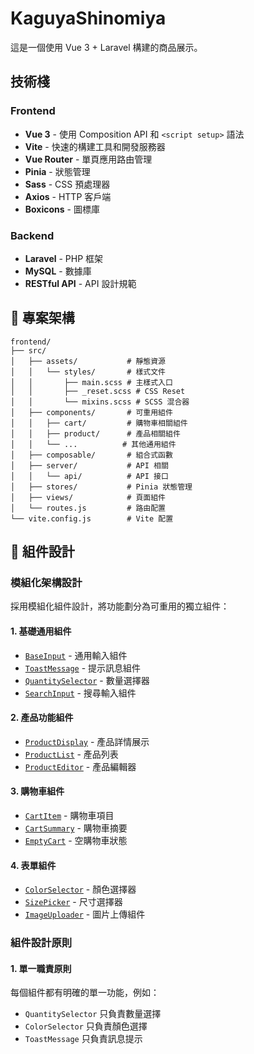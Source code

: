 # KaguyaShinomiya

這是一個使用 Vue 3 + Laravel 構建的商品展示。

## 技術棧

### Frontend

- **Vue 3** - 使用 Composition API 和 `<script setup>` 語法
- **Vite** - 快速的構建工具和開發服務器
- **Vue Router** - 單頁應用路由管理
- **Pinia** - 狀態管理
- **Sass** - CSS 預處理器
- **Axios** - HTTP 客戶端
- **Boxicons** - 圖標庫

### Backend

- **Laravel** - PHP 框架
- **MySQL** - 數據庫
- **RESTful API** - API 設計規範

## 📁 專案架構

```
frontend/
├── src/
│   ├── assets/           # 靜態資源
│   │   └── styles/       # 樣式文件
│   │       ├── main.scss # 主樣式入口
│   │       ├── _reset.scss # CSS Reset
│   │       └── mixins.scss # SCSS 混合器
│   ├── components/       # 可重用組件
│   │   ├── cart/         # 購物車相關組件
│   │   ├── product/      # 產品相關組件
│   │   └── ...          # 其他通用組件
│   ├── composable/       # 組合式函數
│   ├── server/           # API 相關
│   │   └── api/          # API 接口
│   ├── stores/           # Pinia 狀態管理
│   ├── views/            # 頁面組件
│   └── routes.js         # 路由配置
└── vite.config.js        # Vite 配置
```

## 🧩 組件設計

### 模組化架構設計

採用模組化組件設計，將功能劃分為可重用的獨立組件：

#### 1. 基礎通用組件

- [`BaseInput`](src/components/BaseInput.vue) - 通用輸入組件
- [`ToastMessage`](src/components/ToastMessage.vue) - 提示訊息組件
- [`QuantitySelector`](src/components/QuantitySelector.vue) - 數量選擇器
- [`SearchInput`](src/components/SearchInput.vue) - 搜尋輸入組件

#### 2. 產品功能組件

- [`ProductDisplay`](src/components/product/ProductDisplay.vue) - 產品詳情展示
- [`ProductList`](src/components/product/ProductList.vue) - 產品列表
- [`ProductEditor`](src/components/product/ProductEditor.vue) - 產品編輯器

#### 3. 購物車組件

- [`CartItem`](src/components/cart/CartItem.vue) - 購物車項目
- [`CartSummary`](src/components/cart/CartSummary.vue) - 購物車摘要
- [`EmptyCart`](src/components/cart/EmptyCart.vue) - 空購物車狀態

#### 4. 表單組件

- [`ColorSelector`](src/components/ColorSelector.vue) - 顏色選擇器
- [`SizePicker`](src/components/SizePicker.vue) - 尺寸選擇器
- [`ImageUploader`](src/components/ImageUploader.vue) - 圖片上傳組件

### 組件設計原則

#### 1. 單一職責原則

每個組件都有明確的單一功能，例如：

- `QuantitySelector` 只負責數量選擇
- `ColorSelector` 只負責顏色選擇
- `ToastMessage` 只負責訊息提示
